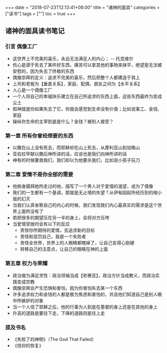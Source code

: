 +++
date = "2018-07-23T12:13:41+08:00" title = "诸神的面具" categories = ["读书"] tags = [""] toc = true
+++

## 诸神的面具读书笔记 ##

### 引言 偶像工厂 ###

- 这世界上不完美的喜乐，永远无法满足人的内心；  -- 托克维尔
- 伤心是源于失去了某件好东西，痛苦可以拿其他的事物来抹平，绝望是无法被安慰的，因为失去了终极的东西
- 偶像崇拜的定义：追求不完美的喜乐，然后把整个人都建造于其上
- 上司和老板为【垂直关系】，家庭、配偶、朋友之间为【水平关系】
- 人心是一个偶像工厂
- 一个人将自己的幸福快乐建立在自己所追求的东西上面，这些东西最终为变成尘土
- 假神就是你如果失去了它，你就会感觉到生命没有价值；比如说事工、金钱、家庭
- 操纵你生命的主宰到底是什么？金钱？被别人接受？

### 第一章 所有你曾经想要的东西 ###
- 以撒在山上没有死去，而耶稣却在山上死去，从摩利亚山到加略山
- 亚伯拉罕献以撒后神所讲的话，应该也是我们向神所讲的话
- 神有的时候要救我们，我们却以为他要杀我们，比如说小孩子玩刀

### 第二章 爱情不是你全部的需要 ###
- 他俯身膜拜她所走过的地，描写了一个男人对于爱情的渴望，成为了偶像
- 我们的一生都有一个基调，那就是无止境的失望？从伊甸园起所经历到的缩小版的幻灭
- 当我们认真省察自己的内心的时候，我们发现我们内心最真实的需求是这个世界上面所没有了
- 若把很多的期望压在另一半的身上，会将对方压垮
- 当爱情受挫时会有以下的反应
  - 责怪你所期待的爱情，去追求新的目标
  - 责怪和惩罚自己，我是一个失败者
  - 责怪全世界，世界上的人眼睛都瞎掉了，让自己变得心刚硬
  - 转移自己的注意点，让自己的眼睛在神的上面

### 第五章 权力与荣耀 ###
- 政治做为满足灵性：政治领袖当成【弥赛亚】，政治方针当成教义，而政治实践变成宗教
- 偶像崇拜会产生恐惧和害怕，因为你害怕失去某一个东西
- 许多追求权力和金钱的人都是极为焦虑和害怕的，并且他们知道自己是别人眼中所嫉妒的对象
- 当一个人信了耶稣之后，他的行事为人到底在基督的身上还是在其他的身上
- 升高的道路是要往下走，下降的道路则是往上走





### 提及书名 ###
- 《失败了的神明》（The God That Failed）
- 《信仰的恢复》


